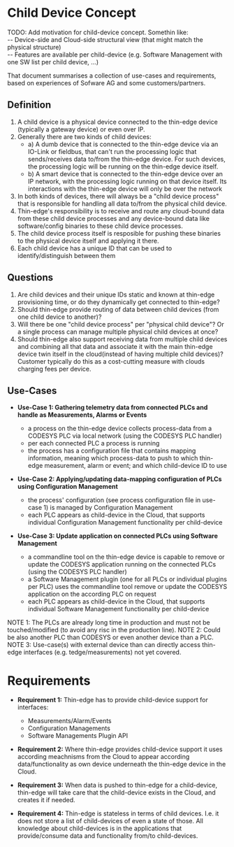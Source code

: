 
# Child Device Concept

TODO: Add motivation for child-device concept. Somethin like:<br/>
-- Device-side and Cloud-side structural view (that might match the physical structure)<br/>
-- Features are available per child-device (e.g. Software Management with one SW list per child device, ...)

That document summarises a collection of use-cases and requirements, based on experiences of Sofware AG and some customers/partners.

## Definition
1) A child device is a physical device connected to the thin-edge device (typically a gateway device)  or even over IP.
2) Generally there are two kinds of child devices:
   - a) A dumb device that is connected to the thin-edge device via an IO-Link or fieldbus, that can't run the processing logic that sends/receives data to/from the thin-edge device. For such devices, the processing logic will be running on the thin-edge device itself.
   - b) A smart device that is connected to the thin-edge device over an IP network, with the processing logic running on that device itself. Its interactions with the thin-edge device will only be over the network
3) In both kinds of devices, there will always be a "child device process" that is responsible for handling all data to/from the physical child device.
4) Thin-edge's responsibility is to receive and route any cloud-bound data from these child device processes and any device-bound data like software/config binaries to these child device processes.
5) The child device process itself is resposible for pushing these binaries to the physical device itself and applying it there.
6) Each child device has a unique ID that can be used to identify/distinguish between them

## Questions
1) Are child devices and their unique IDs static and known at thin-edge provisioning time, or do they dynamically get connected to thin-edge?
2) Should thin-edge provide routing of data between child devices (from one child device to another)?
3) Will there be one "child device process" per "physical child device"? Or a single process can manage multiple physical child devices at once?
4) Should thin-edge also support receiving data from multiple child devices and combining all that data and associate it with the main thin-edge device twin itself in the cloud(instead of having multiple child devices)? Customer typically do this as a cost-cutting measure with clouds charging fees per device.

## Use-Cases

* **Use-Case 1: Gathering telemetry data from connected PLCs and handle as Measurements, Alarms or Events**
   - a process on the thin-edge device collects process-data from a CODESYS PLC via local network (using the CODESYS PLC handler)
   - per each connected PLC a process is running
   - the process has a configuration file that contains mapping information, meaning which process-data to push to which thin-edge measurement, alarm or event;
     and which child-device ID to use
   

* **Use-Case 2: Applying/updating data-mapping configuration of PLCs using Configuration Management**
   - the process' configuration (see process configuration file in use-case 1) is managed by Configuration Management
   - each PLC appears as child-device in the Cloud, that supports individual Configuration Management functionality per child-device 

* **Use-Case 3: Update application on connected PLCs using Software Management**
   - a commandline tool on the thin-edge device is capable to remove or update the CODESYS application running on the connected PLCs (using the CODESYS PLC handler)
   - a Software Management plugin (one for all PLCs or individual plugins per PLC) uses the commandline tool remove or update 
     the CODESYS application on the according PLC on request
   - each PLC appears as child-device in the Cloud, that supports individual Software Management functionality per child-device 


NOTE 1: The PLCs are already long time in production and must not be touched/modified (to avoid any risc in the production line).
NOTE 2: Could be also another PLC than CODESYS or even another device than a PLC.
NOTE 3: Use-case(s) with external device than can directly access thin-edge interfaces (e.g. tedge/measurements) not yet covered.

# Requirements

- **Requirement 1:** Thin-edge has to provide child-device support for interfaces: <br/>
     - Measurements/Alarm/Events<br/>
     - Configuration Managements<br/>
     - Software Managements Plugin API<br/>

- **Requirement 2:** Where thin-edge provides child-device support it uses according meachnisms from the Cloud to appear according data/functionality as own device underneath the thin-edge device in the Cloud.

- **Requirement 3:** When data is pushed to thin-edge for a child-device, thin-edge will take care that the child-device exists in the Cloud, and creates it if needed.

- **Requirement 4:** Thin-edge is stateless in terms of child devices. I.e. it does not store a list of child-devices of even a state of those. All knowledge about child-devices is in the applications that provide/consume data and functionality from/to child-devices.  

